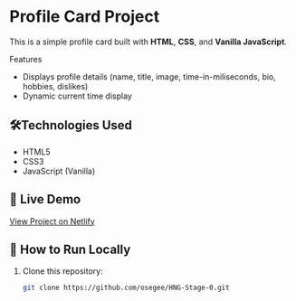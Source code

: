 # Profile Card Project

This is a simple profile card built with **HTML**, **CSS**, and **Vanilla JavaScript**.

Features

- Displays profile details (name, title, image, time-in-miliseconds, bio, hobbies, dislikes)
- Dynamic current time display

## 🛠️Technologies Used

- HTML5
- CSS3
- JavaScript (Vanilla)

## 🚀 Live Demo

[View Project on Netlify](https://osegee.netlify.app)

## 🧭 How to Run Locally

1. Clone this repository:
   ```bash
   git clone https://github.com/osegee/HNG-Stage-0.git
   ```
